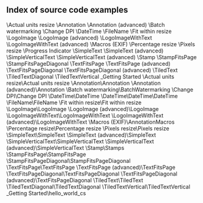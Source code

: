 ## Index of source code examples


\Actual units resize
\Annotation
\Annotation (advanced)
\Batch watermarking
\Change DPI
\DateTime
\FileName
\Fit within resize
\LogoImage
\LogoImage (advanced)
\LogoImageWithText
\LogoImageWithText (advanced)
\Macros (EXIF)
\Percentage resize
\Pixels resize
\Progress Indicator
\SimpleText
\SimpleText (advanced)
\SimpleVerticalText
\SimpleVerticalText (advanced)
\Stamp
\StampFitsPage
\StampFitsPageDiagonal
\TextFitsPage
\TextFitsPage (advanced)
\TextFitsPageDiagonal
\TextFitsPageDiagonal (advanced)
\TiledText
\TiledTextDiagonal
\TiledTextVertical
\_Getting Started
\Actual units resize\Actual units resize
\Annotation\Annotation
\Annotation (advanced)\Annotation
\Batch watermarking\BatchWatermarking
\Change DPI\Change DPI
\DateTime\DateTime
\DateTime\DateTime\DateTime
\FileName\FileName
\Fit within resize\Fit within resize
\LogoImage\LogoImage
\LogoImage (advanced)\LogoImage
\LogoImageWithText\LogoImageWithText
\LogoImageWithText (advanced)\LogoImageWithText
\Macros (EXIF)\AnnotationMacros
\Percentage resize\Percentage resize
\Pixels resize\Pixels resize
\SimpleText\SimpleText
\SimpleText (advanced)\SimpleText
\SimpleVerticalText\SimpleVerticalText
\SimpleVerticalText (advanced)\SimpleVerticalText
\Stamp\Stamps
\StampFitsPage\StampFitsPage
\StampFitsPageDiagonal\StampFitsPageDiagonal
\TextFitsPage\TextFitsPage
\TextFitsPage (advanced)\TextFitsPage
\TextFitsPageDiagonal\TextFitsPageDiagonal
\TextFitsPageDiagonal (advanced)\TextFitsPageDiagonal
\TiledText\TiledText
\TiledTextDiagonal\TiledTextDiagonal
\TiledTextVertical\TiledTextVertical
\_Getting Started\hello_world_cs
